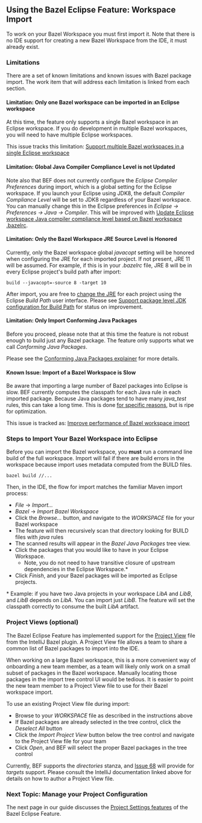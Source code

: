 ## Using the Bazel Eclipse Feature: Workspace Import

To work on your Bazel Workspace you must first import it.
Note that there is no IDE support for creating a new Bazel Workspace from the IDE, it must already exist.

### Limitations

There are a set of known limitations and known issues with Bazel package import.
The work item that will address each limitation is linked from each section.

#### Limitation: Only one Bazel workspace can be imported in an Eclipse workspace

At this time, the feature only supports a single Bazel workspace in an Eclipse workspace.
If you do development in multiple Bazel workspaces, you will need to have multiple Eclipse workspaces.

This issue tracks this limitation: [Support multiple Bazel workspaces in a single Eclipse workspace](https://github.com/salesforce/bazel-eclipse/issues/25)

#### Limitation: Global Java Compiler Compliance Level is not Updated

Note also that BEF does not currently configure the *Eclipse Compiler Preferences* during import, which is a global setting for the Eclipse workspace.
If you launch your Eclipse using JDK8, the default *Compiler Compliance Level* will be set to JDK8 regardless of your Bazel workspace.
You can manually change this in the Eclipse preferences in *Eclipse -> Preferences -> Java -> Compiler*.
This will be improved with [Update Eclipse workspace Java compiler compliance level based on Bazel workspace .bazelrc](https://github.com/salesforce/bazel-eclipse/issues/184).

#### Limitation: Only the Bazel Workspace JRE Source Level is Honored

Currently, only the Bazel workspace global *javacopt* setting will be honored when configuring the JRE for each imported project.
If not present, JRE 11 will be assumed.
For example, if this is in your *.bazelrc* file, JRE 8 will be in every Eclipse project's build path after import:

```
build --javacopt=-source 8 -target 10
```

After import, you are free to [change the JRE](using_the_feature_classpath.md) for each project using the Eclipse *Build Path* user interface.
Please see [Support package level JDK configuration for Build Path](https://github.com/salesforce/bazel-eclipse/issues/89) for status on improvement.

#### Limitation: Only Import Conforming Java Packages

Before you proceed, please note that at this time the feature is not robust enough to build just any Bazel package.
The feature only supports what we call *Conforming Java Packages*.

Please see the [Conforming Java Packages explainer](conforming_java_packages.md) for more details.

#### Known Issue: Import of a Bazel Workspace is Slow

Be aware that importing a large number of Bazel packages into Eclipse is slow.
BEF currently computes the classpath for each Java rule in each imported package.
Because Java packages tend to have many *java_test* rules, this can take a long time.
This is done [for specific reasons](https://github.com/salesforce/bazel-eclipse/issues/29), but is ripe for optimization.

This issue is tracked as: [Improve performance of Bazel workspace import](https://github.com/salesforce/bazel-eclipse/issues/4)


### Steps to Import Your Bazel Workspace into Eclipse

Before you can import the Bazel workspace, you **must** run a command line build of the full workspace.
Import will fail if there are build errors in the workspace because import uses metadata computed
  from the BUILD files.

```
bazel build //...
```  

Then, in the IDE, the flow for import matches the familiar Maven import process:

- *File* -> *Import...*
- *Bazel* -> *Import Bazel Workspace*
- Click the *Browse...* button, and navigate to the *WORKSPACE* file for your Bazel workspace
- The feature will then recursively scan that directory looking for BUILD files with *java* rules
- The scanned results will appear in the *Bazel Java Packages* tree view.
- Click the packages that you would like to have in your Eclipse Workspace.
  - Note, you do not need to have transitive closure of upstream dependencies in the Eclipse Workspace.\*
- Click *Finish*, and your Bazel packages will be imported as Eclipse projects.

\* Example: if you have two Java projects in your workspace *LibA* and *LibB*, and *LibB* depends on *LibA*. You can import just *LibB*. The feature will set the classpath correctly to consume the built *LibA* artifact.

### Project Views (optional)

The Bazel Eclipse Feature has implemented support for the [Project View](https://ij.bazel.build/docs/project-views.html) file from the IntelliJ Bazel plugin.
A Project View file allows a team to share a common list of Bazel packages to import into the IDE.

When working on a large Bazel workspace, this is a more convenient way of onboarding a new team member, as a team will likely only work on a small subset of packages in the Bazel workspace.
Manually locating those packages in the import tree control UI would be tedious.
It is easier to point the new team member to a Project View file to use for their Bazel workspace import.

To use an existing Project View file during import:
- Browse to your *WORKSPACE* file as described in the instructions above
- If Bazel packages are already selected in the tree control, click the *Deselect All* button
- Click the *Import Project View* button below the tree control and navigate to the Project View file for your team
- Click *Open*, and BEF will select the proper Bazel packages in the tree control

Currently, BEF supports the *directories* stanza, and [Issue 68](https://github.com/salesforce/bazel-eclipse/issues/68) will provide for *targets* support.
Please consult the IntelliJ documentation linked above for details on how to author a Project View file.

### Next Topic: Manage your Project Configuration

The next page in our guide discusses the [Project Settings features](using_the_feature_settings.md) of the Bazel Eclipse Feature.
